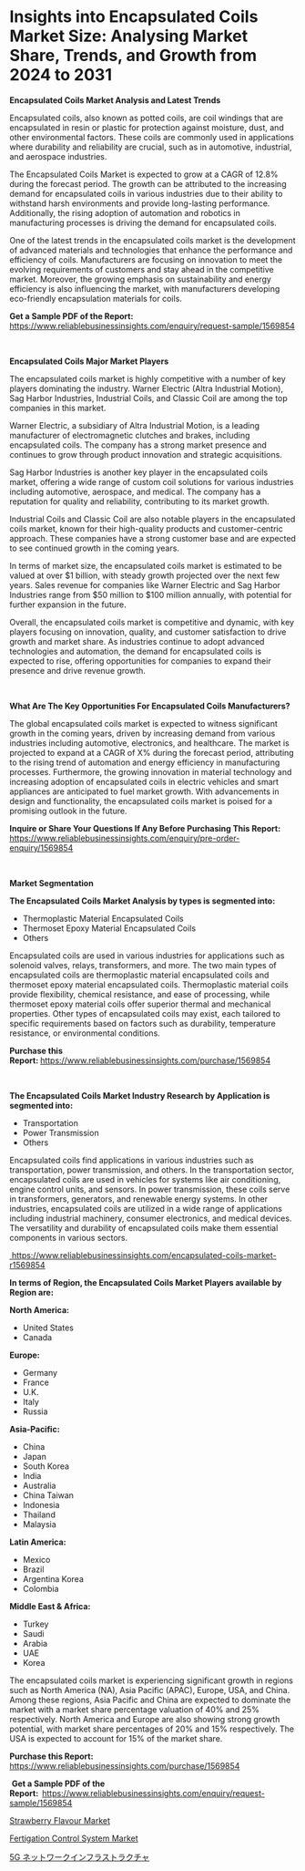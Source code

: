 <p><h1>Insights into Encapsulated Coils Market Size: Analysing Market Share, Trends, and Growth from 2024 to 2031</h1></p><p><strong>Encapsulated Coils Market Analysis and Latest Trends</strong></p>
<p><p>Encapsulated coils, also known as potted coils, are coil windings that are encapsulated in resin or plastic for protection against moisture, dust, and other environmental factors. These coils are commonly used in applications where durability and reliability are crucial, such as in automotive, industrial, and aerospace industries.</p><p>The Encapsulated Coils Market is expected to grow at a CAGR of 12.8% during the forecast period. The growth can be attributed to the increasing demand for encapsulated coils in various industries due to their ability to withstand harsh environments and provide long-lasting performance. Additionally, the rising adoption of automation and robotics in manufacturing processes is driving the demand for encapsulated coils.</p><p>One of the latest trends in the encapsulated coils market is the development of advanced materials and technologies that enhance the performance and efficiency of coils. Manufacturers are focusing on innovation to meet the evolving requirements of customers and stay ahead in the competitive market. Moreover, the growing emphasis on sustainability and energy efficiency is also influencing the market, with manufacturers developing eco-friendly encapsulation materials for coils.</p></p>
<p><strong>Get a Sample PDF of the Report:&nbsp;</strong> <a href="https://www.reliablebusinessinsights.com/enquiry/request-sample/1569854">https://www.reliablebusinessinsights.com/enquiry/request-sample/1569854</a></p>
<p>&nbsp;</p>
<p><strong>Encapsulated Coils Major Market Players</strong></p>
<p><p>The encapsulated coils market is highly competitive with a number of key players dominating the industry. Warner Electric (Altra Industrial Motion), Sag Harbor Industries, Industrial Coils, and Classic Coil are among the top companies in this market. </p><p>Warner Electric, a subsidiary of Altra Industrial Motion, is a leading manufacturer of electromagnetic clutches and brakes, including encapsulated coils. The company has a strong market presence and continues to grow through product innovation and strategic acquisitions.</p><p>Sag Harbor Industries is another key player in the encapsulated coils market, offering a wide range of custom coil solutions for various industries including automotive, aerospace, and medical. The company has a reputation for quality and reliability, contributing to its market growth.</p><p>Industrial Coils and Classic Coil are also notable players in the encapsulated coils market, known for their high-quality products and customer-centric approach. These companies have a strong customer base and are expected to see continued growth in the coming years.</p><p>In terms of market size, the encapsulated coils market is estimated to be valued at over $1 billion, with steady growth projected over the next few years. Sales revenue for companies like Warner Electric and Sag Harbor Industries range from $50 million to $100 million annually, with potential for further expansion in the future.</p><p>Overall, the encapsulated coils market is competitive and dynamic, with key players focusing on innovation, quality, and customer satisfaction to drive growth and market share. As industries continue to adopt advanced technologies and automation, the demand for encapsulated coils is expected to rise, offering opportunities for companies to expand their presence and drive revenue growth.</p></p>
<p>&nbsp;</p>
<p><strong>What Are The Key Opportunities For Encapsulated Coils Manufacturers?</strong></p>
<p><p>The global encapsulated coils market is expected to witness significant growth in the coming years, driven by increasing demand from various industries including automotive, electronics, and healthcare. The market is projected to expand at a CAGR of X% during the forecast period, attributing to the rising trend of automation and energy efficiency in manufacturing processes. Furthermore, the growing innovation in material technology and increasing adoption of encapsulated coils in electric vehicles and smart appliances are anticipated to fuel market growth. With advancements in design and functionality, the encapsulated coils market is poised for a promising outlook in the future.</p></p>
<p><strong>Inquire or Share Your Questions If Any Before Purchasing This Report:</strong> <a href="https://www.reliablebusinessinsights.com/enquiry/pre-order-enquiry/1569854">https://www.reliablebusinessinsights.com/enquiry/pre-order-enquiry/1569854</a></p>
<p>&nbsp;</p>
<p><strong>Market Segmentation</strong></p>
<p><strong>The Encapsulated Coils Market Analysis by types is segmented into:</strong></p>
<p><ul><li>Thermoplastic Material Encapsulated Coils</li><li>Thermoset Epoxy Material Encapsulated Coils</li><li>Others</li></ul></p>
<p><p>Encapsulated coils are used in various industries for applications such as solenoid valves, relays, transformers, and more. The two main types of encapsulated coils are thermoplastic material encapsulated coils and thermoset epoxy material encapsulated coils. Thermoplastic material coils provide flexibility, chemical resistance, and ease of processing, while thermoset epoxy material coils offer superior thermal and mechanical properties. Other types of encapsulated coils may exist, each tailored to specific requirements based on factors such as durability, temperature resistance, or environmental conditions.</p></p>
<p><strong>Purchase this Report:&nbsp;</strong><a href="https://www.reliablebusinessinsights.com/purchase/1569854">https://www.reliablebusinessinsights.com/purchase/1569854</a></p>
<p>&nbsp;</p>
<p><strong>The Encapsulated Coils Market Industry Research by Application is segmented into:</strong></p>
<p><ul><li>Transportation</li><li>Power Transmission</li><li>Others</li></ul></p>
<p><p>Encapsulated coils find applications in various industries such as transportation, power transmission, and others. In the transportation sector, encapsulated coils are used in vehicles for systems like air conditioning, engine control units, and sensors. In power transmission, these coils serve in transformers, generators, and renewable energy systems. In other industries, encapsulated coils are utilized in a wide range of applications including industrial machinery, consumer electronics, and medical devices. The versatility and durability of encapsulated coils make them essential components in various sectors.</p></p>
<p><a href="https://www.reliablebusinessinsights.com/encapsulated-coils-market-r1569854">&nbsp;https://www.reliablebusinessinsights.com/encapsulated-coils-market-r1569854</a></p>
<p><strong>In terms of Region, the Encapsulated Coils Market Players available by Region are:</strong></p>
<p>
    <p> <strong> North America: </strong>
        <ul>
            <li>United States</li>
            <li>Canada</li>
        </ul>
        </p> 
    <p> <strong> Europe: </strong>
        <ul>
            <li>Germany</li>
            <li>France</li>
            <li>U.K.</li>
            <li>Italy</li>
            <li>Russia</li>
        </ul>
        </p> 
    <p> <strong> Asia-Pacific: </strong>
        <ul>
            <li>China</li>
            <li>Japan</li>
            <li>South Korea</li>
            <li>India</li>
            <li>Australia</li>
            <li>China Taiwan</li>
            <li>Indonesia</li>
            <li>Thailand</li>
            <li>Malaysia</li>
        </ul>
        </p> 
    <p> <strong> Latin America: </strong>
        <ul>
            <li>Mexico</li>
            <li>Brazil</li>
            <li>Argentina Korea</li>
            <li>Colombia</li>
        </ul>
        </p> 
    <p> <strong> Middle East & Africa: </strong>
        <ul>
            <li>Turkey</li>
            <li>Saudi</li>
            <li>Arabia</li>
            <li>UAE</li>
            <li>Korea</li>
        </ul>
    </p>
    </p>
<p><p>The encapsulated coils market is experiencing significant growth in regions such as North America (NA), Asia Pacific (APAC), Europe, USA, and China. Among these regions, Asia Pacific and China are expected to dominate the market with a market share percentage valuation of 40% and 25% respectively. North America and Europe are also showing strong growth potential, with market share percentages of 20% and 15% respectively. The USA is expected to account for 15% of the market share.</p></p>
<p><strong>Purchase this Report: </strong><a href="https://www.reliablebusinessinsights.com/purchase/1569854">https://www.reliablebusinessinsights.com/purchase/1569854</a></p>
<p>&nbsp;<strong>Get a Sample PDF of the Report:&nbsp;&nbsp;</strong><a href="https://www.reliablebusinessinsights.com/enquiry/request-sample/1569854">https://www.reliablebusinessinsights.com/enquiry/request-sample/1569854</a></p>
<p><strong></strong></p>
<p><p><a href="https://medium.com/@caseywiza1946/strawberry-flavour-market-market-segmentation-geographical-regions-and-market-forcast-till-2031-d22cfaba094c">Strawberry Flavour Market</a></p><p><a href="https://view.publitas.com/reportprime-1/global-fertigation-control-system-market-is-projected-to-grow-at-a-cagr-of-3-70-forcasted-for-period-from-2024-to-2031/">Fertigation Control System Market</a></p><p><a href="https://github.com/zjkmgcs938405/Market-Research-Report-List-3/blob/main/9365569182985.md">5G ネットワークインフラストラクチャ</a></p></p>